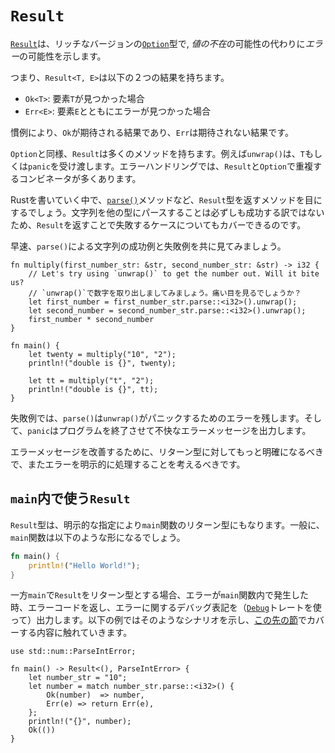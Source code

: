 # `Result`

<!--
[`Result`][result] is a richer version of the [`Option`][option] type that
describes possible *error* instead of possible *absence*.
-->
[`Result`][result]は、リッチなバージョンの[`Option`][option]型で,
*値の不在*の可能性の代わりに*エラー*の可能性を示します。

<!--
That is, `Result<T, E>` could have one of two outcomes:
-->
つまり、`Result<T, E>`は以下の２つの結果を持ちます。

<!--
* `Ok(T)`: An element `T` was found
* `Err(E)`: An error was found with element `E`
-->
* `Ok<T>`: 要素`T`が見つかった場合
* `Err<E>`: 要素`E`とともにエラーが見つかった場合

<!--
By convention, the expected outcome is `Ok` while the unexpected outcome is `Err`.
-->
慣例により、`Ok`が期待される結果であり、`Err`は期待されない結果です。

<!--
Like `Option`, `Result` has many methods associated with it. `unwrap()`, for
example, either yields the element `T` or `panic`s. For case handling,
there are many combinators between `Result` and `Option` that overlap.
-->
`Option`と同様、`Result`は多くのメソッドを持ちます。例えば`unwrap()`は、`T`もしくは`panic`を受け渡します。エラーハンドリングでは、`Result`と`Option`で重複するコンビネータが多くあります。

<!--
In working with Rust, you will likely encounter methods that return the
`Result` type, such as the [`parse()`][parse] method. It might not always
be possible to parse a string into the other type, so `parse()` returns a
`Result` indicating possible failure.
-->
Rustを書いていく中で、[`parse()`][parse]メソッドなど、`Result`型を返すメソッドを目にするでしょう。文字列を他の型にパースすることは必ずしも成功する訳ではないため、`Result`を返すことで失敗するケースについてもカバーできるのです。

<!--
Let's see what happens when we successfully and unsuccessfully `parse()` a string:
-->
早速、`parse()`による文字列の成功例と失敗例を共に見てみましょう。

```rust,editable,ignore,mdbook-runnable
fn multiply(first_number_str: &str, second_number_str: &str) -> i32 {
    // Let's try using `unwrap()` to get the number out. Will it bite us?
    // `unwrap()`で数字を取り出しましてみましょう。痛い目を見るでしょうか？
    let first_number = first_number_str.parse::<i32>().unwrap();
    let second_number = second_number_str.parse::<i32>().unwrap();
    first_number * second_number
}

fn main() {
    let twenty = multiply("10", "2");
    println!("double is {}", twenty);

    let tt = multiply("t", "2");
    println!("double is {}", tt);
}
```

<!--
In the unsuccessful case, `parse()` leaves us with an error for `unwrap()`
to `panic` on. Additionally, the `panic` exits our program and provides an
unpleasant error message.
-->
失敗例では、`parse()`は`unwrap()`がパニックするためのエラーを残します。そして、`panic`はプログラムを終了させて不快なエラーメッセージを出力します。

<!--
To improve the quality of our error message, we should be more specific
about the return type and consider explicitly handling the error.
-->
エラーメッセージを改善するために、リターン型に対してもっと明確になるべきで、またエラーを明示的に処理することを考えるべきです。

## `main`内で使う`Result`

<!--
The `Result` type can also be the return type of the `main` function if
specified explicitly. Typically the `main` function will be of the form:
-->
`Result`型は、明示的な指定により`main`関数のリターン型にもなります。一般に、`main`関数は以下のような形になるでしょう。

```rust
fn main() {
    println!("Hello World!");
}
```

<!--
However `main` is also able to have a return type of `Result`. If an error
occurs within the `main` function it will return an error code and print a debug
representation of the error (using the [`Debug`] trait). The following example
shows such a scenario and touches on aspects covered in [the following section].
-->
一方`main`で`Result`をリターン型とする場合、エラーが`main`関数内で発生した時、エラーコードを返し、エラーに関するデバッグ表記を（[`Debug`]トレートを使って）出力します。以下の例ではそのようなシナリオを示し、[この先の節]でカバーする内容に触れていきます。

```rust,editable
use std::num::ParseIntError;

fn main() -> Result<(), ParseIntError> {
    let number_str = "10";
    let number = match number_str.parse::<i32>() {
        Ok(number)  => number,
        Err(e) => return Err(e),
    };
    println!("{}", number);
    Ok(())
}
```


[option]: https://doc.rust-lang.org/std/option/enum.Option.html
[result]: https://doc.rust-lang.org/std/result/enum.Result.html
[parse]: https://doc.rust-lang.org/std/primitive.str.html#method.parse
[`Debug`]: https://doc.rust-lang.org/std/fmt/trait.Debug.html
[この先の節]: result/early_returns.md
